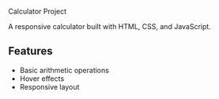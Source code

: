 Calculator Project

A responsive calculator built with HTML, CSS, and JavaScript.

## Features
- Basic arithmetic operations
- Hover effects
- Responsive layout
  
